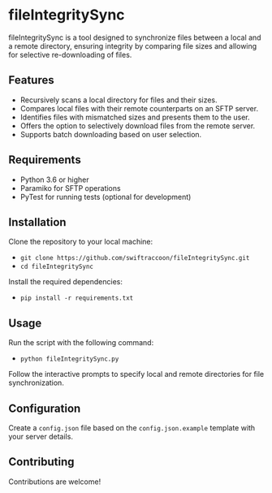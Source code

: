# fileIntegritySync

fileIntegritySync is a tool designed to synchronize files between a local and a remote directory, ensuring integrity by comparing file sizes and allowing for selective re-downloading of files.

## Features

- Recursively scans a local directory for files and their sizes.
- Compares local files with their remote counterparts on an SFTP server.
- Identifies files with mismatched sizes and presents them to the user.
- Offers the option to selectively download files from the remote server.
- Supports batch downloading based on user selection.

## Requirements

- Python 3.6 or higher
- Paramiko for SFTP operations
- PyTest for running tests (optional for development)

## Installation

Clone the repository to your local machine:

- `git clone https://github.com/swiftraccoon/fileIntegritySync.git`
- `cd fileIntegritySync`

Install the required dependencies:

- `pip install -r requirements.txt`

## Usage

Run the script with the following command:

- `python fileIntegritySync.py`

Follow the interactive prompts to specify local and remote directories for file synchronization.

## Configuration

Create a `config.json` file based on the `config.json.example` template with your server details.

## Contributing

Contributions are welcome!
